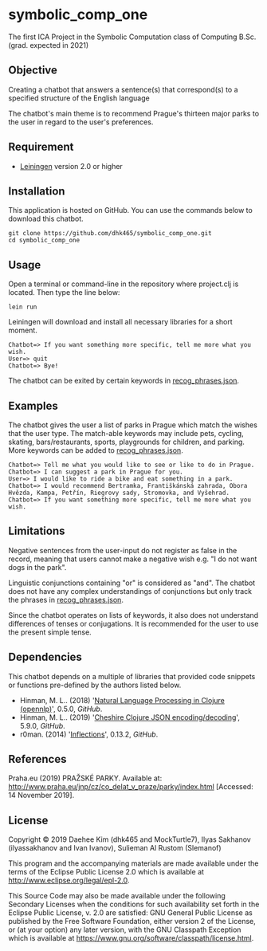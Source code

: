 # symbolic_comp_one

The first ICA Project in the Symbolic Computation class of Computing B.Sc.
(grad. expected in 2021)


## Objective

Creating a chatbot that answers a sentence(s) that correspond(s) to a specified
structure of the English language

The chatbot's main theme is to recommend Prague's thirteen major parks to the
user in regard to the user's preferences.


## Requirement

* [Leiningen](https://leiningen.org/) version 2.0 or higher


## Installation

This application is hosted on GitHub. You can use the commands below to
download this chatbot.
```
git clone https://github.com/dhk465/symbolic_comp_one.git
cd symbolic_comp_one
```


## Usage

Open a terminal or command-line in the repository where project.clj is located.
Then type the line below:
```
lein run
```
Leiningen will download and install all necessary libraries for a short moment.

```
Chatbot=> If you want something more specific, tell me more what you wish.
User=> quit
Chatbot=> Bye!
```
The chatbot can be exited by certain keywords in [recog_phrases.json](https://github.com/dhk465/symbolic_comp_one/blob/master/src/ica/recog_phrases.json).


## Examples

The chatbot gives the user a list of parks in Prague which match the wishes
that the user type.
The match-able keywords may include pets, cycling, skating, bars/restaurants,
sports, playgrounds for children, and parking.
More keywords can be added to [recog_phrases.json](https://github.com/dhk465/symbolic_comp_one/blob/master/src/ica/recog_phrases.json).
```
Chatbot=> Tell me what you would like to see or like to do in Prague.
Chatbot=> I can suggest a park in Prague for you.
User=> I would like to ride a bike and eat something in a park.
Chatbot=> I would recommend Bertramka, Františkánská zahrada, Obora Hvězda, Kampa, Petřín, Riegrovy sady, Stromovka, and Vyšehrad.
Chatbot=> If you want something more specific, tell me more what you wish.
```


## Limitations

Negative sentences from the user-input do not register as false in the record,
meaning that users cannot make a negative wish
e.g. "I do not want dogs in the park".

Linguistic conjunctions containing "or" is considered as "and".
The chatbot does not have any complex understandings of conjunctions
but only track the phrases in [recog_phrases.json](https://github.com/dhk465/symbolic_comp_one/blob/master/src/ica/recog_phrases.json).

Since the chatbot operates on lists of keywords, it also does not understand
differences of tenses or conjugations. It is recommended for the user to use
the present simple tense.


## Dependencies

This chatbot depends on a multiple of libraries that provided code snippets
or functions pre-defined by the authors listed below.

* Hinman, M. L.. (2018) '[Natural Language Processing in Clojure (opennlp)](https://github.com/dakrone/clojure-opennlp)', 0.5.0, _GitHub_.
* Hinman, M. L.. (2019) '[Cheshire Clojure JSON encoding/decoding](https://github.com/dakrone/cheshire)', 5.9.0, _GitHub_.
* r0man. (2014) '[Inflections](https://github.com/r0man/inflections-clj)', 0.13.2, _GitHub_.


## References

Praha.eu (2019) PRAŽSKÉ PARKY. Available at: http://www.praha.eu/jnp/cz/co_delat_v_praze/parky/index.html [Accessed: 14 November 2019].


## License

Copyright © 2019 Daehee Kim (dhk465 and MockTurtle7), Ilyas Sakhanov (ilyassakhanov and Ivan Ivanov), Sulieman Al Rustom (Slemanof)

This program and the accompanying materials are made available under the
terms of the Eclipse Public License 2.0 which is available at
http://www.eclipse.org/legal/epl-2.0.

This Source Code may also be made available under the following Secondary
Licenses when the conditions for such availability set forth in the Eclipse
Public License, v. 2.0 are satisfied: GNU General Public License as published by
the Free Software Foundation, either version 2 of the License, or (at your
option) any later version, with the GNU Classpath Exception which is available
at https://www.gnu.org/software/classpath/license.html.
